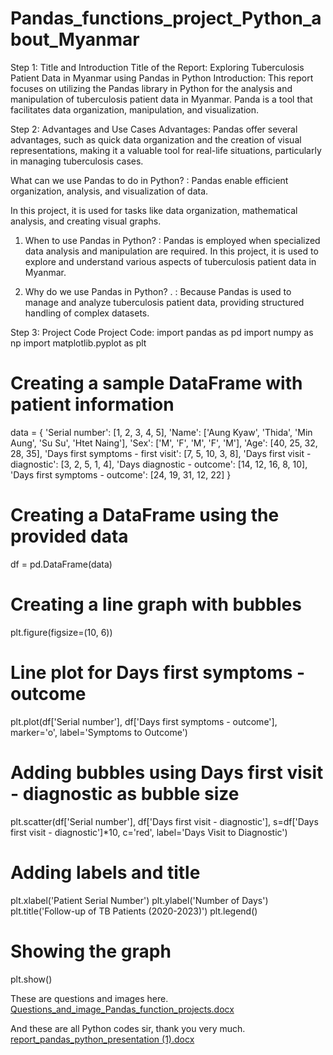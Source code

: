 # Pandas_functions_project_Python_about_Myanmar

Step 1: Title and Introduction
Title of the Report: Exploring Tuberculosis Patient Data in Myanmar using Pandas in Python
Introduction: 
This report focuses on utilizing the Pandas library in Python for the analysis and manipulation of tuberculosis patient data in Myanmar. 
Panda is a tool that facilitates data organization, manipulation, and visualization.

Step 2: Advantages and Use Cases
Advantages: Pandas offer several advantages, such as quick data organization and the creation of visual representations, making it a valuable tool for real-life situations, particularly in managing tuberculosis cases.

What can we use Pandas to do in Python? :
Pandas enable efficient organization, analysis, and visualization of data. 

In this project, it is used for tasks like data organization, mathematical analysis, and creating visual graphs.

1. When to use Pandas in Python? 
: Pandas is employed when specialized data analysis and manipulation are required. In this project, it is used to explore and understand various aspects of tuberculosis patient data in Myanmar.

3. Why do we use Pandas in Python?
. : Because Pandas is used to manage and analyze tuberculosis patient data, providing structured handling of complex datasets.

Step 3: Project Code
Project Code:
import pandas as pd
import numpy as np
import matplotlib.pyplot as plt

# Creating a sample DataFrame with patient information
data = {
    'Serial number': [1, 2, 3, 4, 5],
    'Name': ['Aung Kyaw', 'Thida', 'Min Aung', 'Su Su', 'Htet Naing'],
    'Sex': ['M', 'F', 'M', 'F', 'M'],
    'Age': [40, 25, 32, 28, 35],
    'Days first symptoms - first visit': [7, 5, 10, 3, 8],
    'Days first visit - diagnostic': [3, 2, 5, 1, 4],
    'Days diagnostic - outcome': [14, 12, 16, 8, 10],
    'Days first symptoms - outcome': [24, 19, 31, 12, 22]
}

# Creating a DataFrame using the provided data
df = pd.DataFrame(data)

# Creating a line graph with bubbles
plt.figure(figsize=(10, 6))

# Line plot for Days first symptoms - outcome
plt.plot(df['Serial number'], df['Days first symptoms - outcome'], marker='o', label='Symptoms to Outcome')

# Adding bubbles using Days first visit - diagnostic as bubble size
plt.scatter(df['Serial number'], df['Days first visit - diagnostic'], s=df['Days first visit - diagnostic']*10, c='red', label='Days Visit to Diagnostic')

# Adding labels and title
plt.xlabel('Patient Serial Number')
plt.ylabel('Number of Days')
plt.title('Follow-up of TB Patients (2020-2023)')
plt.legend()

# Showing the graph
plt.show()

These are questions and images here.
[Questions_and_image_Pandas_function_projects.docx](https://github.com/AuntBawHein/Pandas_functions_project_Python_about_Myanmar/files/13692274/Questions_and_image_Pandas_function_projects.docx)


And these are all Python codes sir, thank you very much.
[report_pandas_python_presentation (1).docx](https://github.com/AuntBawHein/Pandas_functions_project_Python_about_Myanmar/files/13692278/report_pandas_python_presentation.1.docx)


